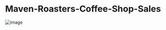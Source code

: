 # Maven-Roasters-Coffee-Shop-Sales
![image](https://github.com/RounakRaman/Maven-Roasters-Coffee-Shop-Sales/assets/97462136/4679c429-c082-4347-b3cd-fab740301d76)
